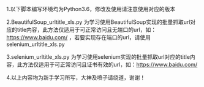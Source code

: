 1.以下脚本编写环境均为Python3.6，修改及使用请注意使用对应的版本

2.BeautifulSoup_urltitle_xls.py
为学习使用BeautifulSoup实现的批量抓取url对应的title内容，此方法仅适用于可正常访问且无端口的url，如：https://www.baidu.com/
，若要实现存在端口的url，请使用selenium_urltitle_xls.py

3.selenium_urltitle_xls.py
为学习使用selenium实现的批量抓取url对应的title内容，此方法仅适用于可正常访问且证书有效的url，如：https://www.baidu.com/

4.以上内容均为新手学习所写，大神及喷子请绕道，谢谢！
